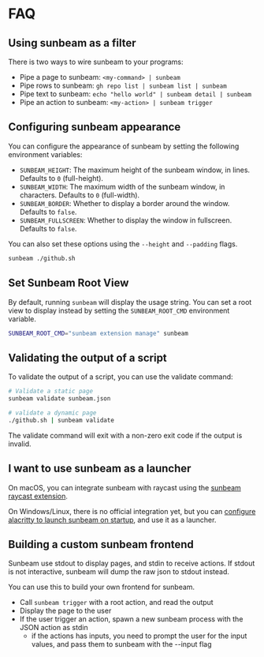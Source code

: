 # FAQ

## Using sunbeam as a filter

There is two ways to wire sunbeam to your programs:

- Pipe a page to sunbeam: `<my-command> | sunbeam`
- Pipe rows to sunbeam: `gh repo list | sunbeam list | sunbeam`
- Pipe text to sunbeam: `echo "hello world" | sunbeam detail | sunbeam`
- Pipe an action to sunbeam: `<my-action> | sunbeam trigger`

## Configuring sunbeam appearance

You can configure the appearance of sunbeam by setting the following environment variables:

- `SUNBEAM_HEIGHT`: The maximum height of the sunbeam window, in lines. Defaults to `0` (full-height).
- `SUNBEAM_WIDTH`: The maximum width of the sunbeam window, in characters. Defaults to `0` (full-width).
- `SUNBEAM_BORDER`: Whether to display a border around the window. Defaults to `false`.
- `SUNBEAM_FULLSCREEN`: Whether to display the window in fullscreen. Defaults to `false`.

You can also set these options using the `--height` and `--padding` flags.

```bash
sunbeam ./github.sh
```

## Set Sunbeam Root View

By default, running `sunbeam` will display the usage string. You can set a root view to display instead by setting the `SUNBEAM_ROOT_CMD` environment variable.

```bash
SUNBEAM_ROOT_CMD="sunbeam extension manage" sunbeam
```

## Validating the output of a script

To validate the output of a script, you can use the validate command:

```bash
# Validate a static page
sunbeam validate sunbeam.json

# validate a dynamic page
./github.sh | sunbeam validate
```

The validate command will exit with a non-zero exit code if the output is invalid.

## I want to use sunbeam as a launcher

On macOS, you can integrate sunbeam with raycast using the [sunbeam raycast extension](https://github.com/pomdtr/sunbeam-raycast).

On Windows/Linux, there is no official integration yet, but you can [configure alacritty to launch sunbeam on startup](https://github.com/pomdtr/sunbeam/tree/main/assets/alacritty.yml), and use it as a launcher.

## Building a custom sunbeam frontend

Sunbeam use stdout to display pages, and stdin to receive actions.
If stdout is not interactive, sunbeam will dump the raw json to stdout instead.

You can use this to build your own frontend for sunbeam.

- Call `sunbeam trigger` with a root action, and read the output
- Display the page to the user
- If the user trigger an action, spawn a new sunbeam process with the JSON action as stdin
  - if the actions has inputs, you need to prompt the user for the input values, and pass them to sunbeam with the --input flag
